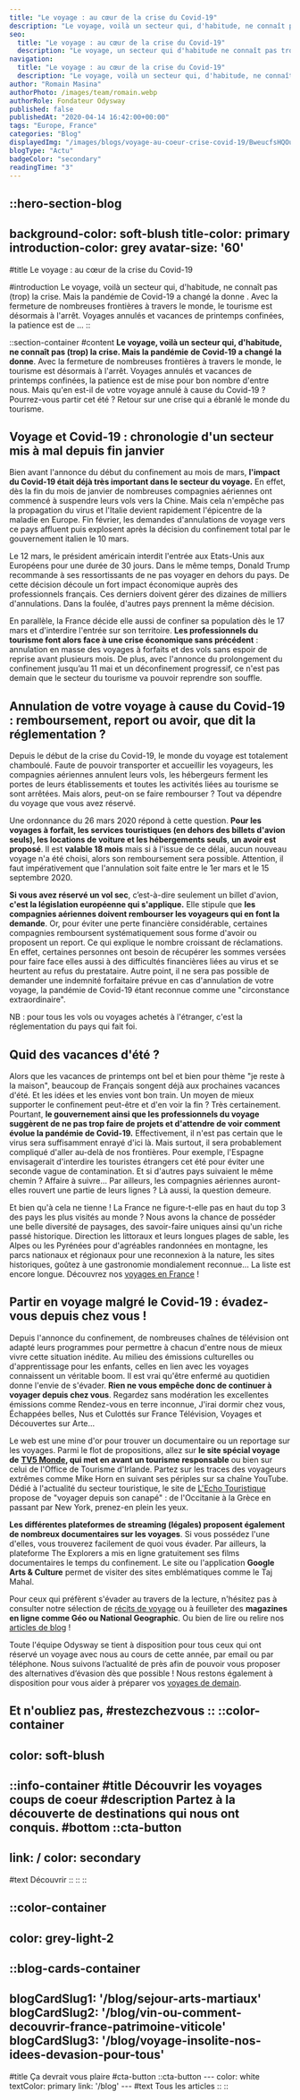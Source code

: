 ```yaml
---
title: "Le voyage : au cœur de la crise du Covid-19"
description: "Le voyage, voilà un secteur qui, d'habitude, ne connaît pas (trop) la crise. Mais la pandémie de Covid-19 a changé la donne . Avec la fermeture de nombreuses frontières à travers le monde, le tourisme est désormais à l'arrêt. Voyages annulés et vacances de printemps confinées, la patience est de ..."
seo:
  title: "Le voyage : au cœur de la crise du Covid-19"
  description: "Le voyage, un secteur qui d'habitude ne connaît pas trop la crise. Découvrez comment la pandémie de Covid-19 a changé la donne."
navigation:
  title: "Le voyage : au cœur de la crise du Covid-19"
  description: "Le voyage, voilà un secteur qui, d'habitude, ne connaît pas (trop) la crise. Mais la pandémie de Covid-19 a changé la donne . Avec la fermeture de nombreuses frontières à travers le monde, le tourisme est désormais à l'arrêt. Voyages annulés et vacances de printemps confinées, la patience est de ..."
author: "Romain Masina"
authorPhoto: /images/team/romain.webp
authorRole: Fondateur Odysway
published: false
publishedAt: "2020-04-14 16:42:00+00:00"
tags: "Europe, France"
categories: "Blog"
displayedImg: "/images/blogs/voyage-au-coeur-crise-covid-19/BweucfsHQOuqlyVTHugj.jpg"
blogType: "Actu"
badgeColor: "secondary"
readingTime: "3"
---
```


::hero-section-blog
---
background-color: soft-blush
title-color: primary
introduction-color: grey
avatar-size: '60'
---
#title
Le voyage : au cœur de la crise du Covid-19

#introduction
Le voyage, voilà un secteur qui, d'habitude, ne connaît pas (trop) la crise. Mais la pandémie de Covid-19 a changé la donne . Avec la fermeture de nombreuses frontières à travers le monde, le tourisme est désormais à l'arrêt. Voyages annulés et vacances de printemps confinées, la patience est de ...
::

::section-container
#content
**Le voyage, voilà un secteur qui, d'habitude, ne connaît pas (trop) la crise. Mais la pandémie** **de Covid-19 a changé la donne**. Avec la fermeture de nombreuses frontières à travers le monde, le tourisme est désormais à l'arrêt. Voyages annulés et vacances de printemps confinées, la patience est de mise pour bon nombre d'entre nous. Mais qu'en est-il de votre voyage annulé à cause du Covid-19 ? Pourrez-vous partir cet été ? Retour sur une crise qui a ébranlé le monde du tourisme.

## Voyage et Covid-19 : chronologie d'un secteur mis à mal depuis fin janvier

Bien avant l'annonce du début du confinement au mois de mars, **l'impact du Covid-19 était déjà très important dans le secteur du voyage.** En effet, dès la fin du mois de janvier de nombreuses compagnies aériennes ont commencé à suspendre leurs vols vers la Chine. Mais cela n'empêche pas la propagation du virus et l'Italie devient rapidement l'épicentre de la maladie en Europe. Fin février, les demandes d'annulations de voyage vers ce pays affluent puis explosent après la décision du confinement total par le gouvernement italien le 10 mars.

Le 12 mars, le président américain interdit l'entrée aux Etats-Unis aux Européens pour une durée de 30 jours. Dans le même temps, Donald Trump recommande à ses ressortissants de ne pas voyager en dehors du pays. De cette décision découle un fort impact économique auprès des professionnels français. Ces derniers doivent gérer des dizaines de milliers d'annulations. Dans la foulée, d'autres pays prennent la même décision.

En parallèle, la France décide elle aussi de confiner sa population dès le 17 mars et d'interdire l'entrée sur son territoire. **Les professionnels du tourisme font alors face à une crise économique sans précédent** : annulation en masse des voyages à forfaits et des vols sans espoir de reprise avant plusieurs mois. De plus, avec l'annonce du prolongement du confinement jusqu’au 11 mai et un déconfinement progressif, ce n'est pas demain que le secteur du tourisme va pouvoir reprendre son souffle.

## Annulation de votre voyage à cause du Covid-19 : remboursement, report ou avoir, que dit la réglementation ?

Depuis le début de la crise du Covid-19, le monde du voyage est totalement chamboulé. Faute de pouvoir transporter et accueillir les voyageurs, les compagnies aériennes annulent leurs vols, les hébergeurs ferment les portes de leurs établissements et toutes les activités liées au tourisme se sont arrêtées. Mais alors, peut-on se faire rembourser ? Tout va dépendre du voyage que vous avez réservé.

Une ordonnance du 26 mars 2020 répond à cette question. **Pour les voyages à forfait, les services touristiques (en dehors des billets d'avion seuls), les locations de voiture et les hébergements seuls**, **un avoir est proposé**. Il est **valable 18 mois** mais si à l'issue de ce délai, aucun nouveau voyage n'a été choisi, alors son remboursement sera possible. Attention, il faut impérativement que l'annulation soit faite entre le 1er mars et le 15 septembre 2020.

**Si vous avez réservé un vol sec**, c’est-à-dire seulement un billet d'avion, **c'est la législation européenne qui s'applique.** Elle stipule que **les compagnies aériennes doivent rembourser les voyageurs qui en font la demande**. Or, pour éviter une perte financière considérable, certaines compagnies remboursent systématiquement sous forme d'avoir ou proposent un report. Ce qui explique le nombre croissant de réclamations. En effet, certaines personnes ont besoin de récupérer les sommes versées pour faire face elles aussi à des difficultés financières liées au virus et se heurtent au refus du prestataire. Autre point, il ne sera pas possible de demander une indemnité forfaitaire prévue en cas d'annulation de votre voyage, la pandémie de Covid-19 étant reconnue comme une "circonstance extraordinaire".

NB : pour tous les vols ou voyages achetés à l'étranger, c'est la réglementation du pays qui fait foi.

## Quid des vacances d'été ?

Alors que les vacances de printemps ont bel et bien pour thème "je reste à la maison", beaucoup de Français songent déjà aux prochaines vacances d'été. Et les idées et les envies vont bon train. Un moyen de mieux supporter le confinement peut-être et d'en voir la fin ? Très certainement. Pourtant, **le gouvernement ainsi que les professionnels du voyage suggèrent de ne pas trop faire de projets et d'attendre de voir comment évolue la pandémie de Covid-19.** Effectivement, il n'est pas certain que le virus sera suffisamment enrayé d'ici là. Mais surtout, il sera probablement compliqué d'aller au-delà de nos frontières. Pour exemple, l'Espagne envisagerait d'interdire les touristes étrangers cet été pour éviter une seconde vague de contamination. Et si d'autres pays suivaient le même chemin ? Affaire à suivre... Par ailleurs, les compagnies aériennes auront-elles rouvert une partie de leurs lignes ? Là aussi, la question demeure.

Et bien qu'à cela ne tienne ! La France ne figure-t-elle pas en haut du top 3 des pays les plus visités au monde ? Nous avons la chance de posséder une belle diversité de paysages, des savoir-faire uniques ainsi qu'un riche passé historique. Direction les littoraux et leurs longues plages de sable, les Alpes ou les Pyrénées pour d'agréables randonnées en montagne, les parcs nationaux et régionaux pour une reconnexion à la nature, les sites historiques, goûtez à une gastronomie mondialement reconnue… La liste est encore longue. Découvrez nos [voyages en France](https://odysway.com/experiences?search=france&utm_source=Blog&utm_medium=SEO&utm_campaign=Voyage_Covid_19) !

## Partir en voyage malgré le Covid-19 : évadez-vous depuis chez vous ! 

Depuis l'annonce du confinement, de nombreuses chaînes de télévision ont adapté leurs programmes pour permettre à chacun d'entre nous de mieux vivre cette situation inédite. Au milieu des émissions culturelles ou d'apprentissage pour les enfants, celles en lien avec les voyages connaissent un véritable boom. Il est vrai qu'être enfermé au quotidien donne l'envie de s'évader. **Rien ne vous empêche donc de continuer à voyager depuis chez vous**. Regardez sans modération les excellentes émissions comme Rendez-vous en terre inconnue, J'irai dormir chez vous, Échappées belles, Nus et Culottés sur France Télévision, Voyages et Découvertes sur Arte…

Le web est une mine d'or pour trouver un documentaire ou un reportage sur les voyages. Parmi le flot de propositions, allez sur **le site spécial voyage de** [**TV5 Monde**](https://voyage.tv5monde.com/)**, qui met en avant un tourisme responsable** ou bien sur celui de l'Office de Tourisme d'Irlande. Partez sur les traces des voyageurs extrêmes comme Mike Horn en suivant ses périples sur sa chaîne YouTube. Dédié à l'actualité du secteur touristique, le site de [L'Echo Touristique](https://www.lechotouristique.com/destinations) propose de "voyager depuis son canapé" : de l'Occitanie à la Grèce en passant par New York, prenez-en plein les yeux.

**Les différentes plateformes de streaming (légales) proposent également de nombreux documentaires sur les voyages**. Si vous possédez l'une d'elles, vous trouverez facilement de quoi vous évader. Par ailleurs, la plateforme The Explorers a mis en ligne gratuitement ses films documentaires le temps du confinement. Le site ou l'application **Google Arts & Culture** permet de visiter des sites emblématiques comme le Taj Mahal.

Pour ceux qui préfèrent s'évader au travers de la lecture, n'hésitez pas à consulter notre sélection de [récits de voyage](https://odysway.com/grands-recits-voyage) ou à feuilleter des **magazines en ligne comme Géo ou National Geographic**. Ou bien de lire ou relire nos [articles de blog](https://odysway.com/blog) !

Toute l'équipe Odysway se tient à disposition pour tous ceux qui ont réservé un voyage avec nous au cours de cette année, par email ou par téléphone. Nous suivons l’actualité de près afin de pouvoir vous proposer des alternatives d’évasion dès que possible ! Nous restons également à disposition pour vous aider à préparer vos [voyages de demain](https://odysway.com/voyages).

Et n'oubliez pas, #restezchezvous
::
::color-container
---
color: soft-blush
---
  ::info-container
  #title
  Découvrir les voyages coups de coeur
  #description
  Partez à la découverte de destinations qui nous ont conquis.
  #bottom
  ::cta-button
  ---
  link: /
  color: secondary
  ---
  #text
  Découvrir
  ::
  ::
::

::color-container
---
color: grey-light-2
---
  ::blog-cards-container
  ---
  blogCardSlug1: '/blog/sejour-arts-martiaux' 
  blogCardSlug2: '/blog/vin-ou-comment-decouvrir-france-patrimoine-viticole' 
  blogCardSlug3: '/blog/voyage-insolite-nos-idees-devasion-pour-tous' 
  ---
  #title
  Ça devrait vous plaire
  #cta-button
    ::cta-button
    ---
    color: white
    textColor: primary
    link: '/blog'
    ---
    #text
    Tous les  articles
    ::
  ::
